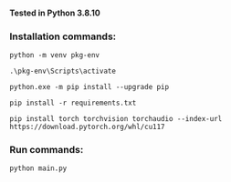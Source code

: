 #### Tested in Python 3.8.10

### Installation commands:

```shell
python -m venv pkg-env
```

```shell
.\pkg-env\Scripts\activate
```

```shell
python.exe -m pip install --upgrade pip
```

```shell
pip install -r requirements.txt
```

```shell
pip install torch torchvision torchaudio --index-url https://download.pytorch.org/whl/cu117
```

### Run commands:
```shell
python main.py
```